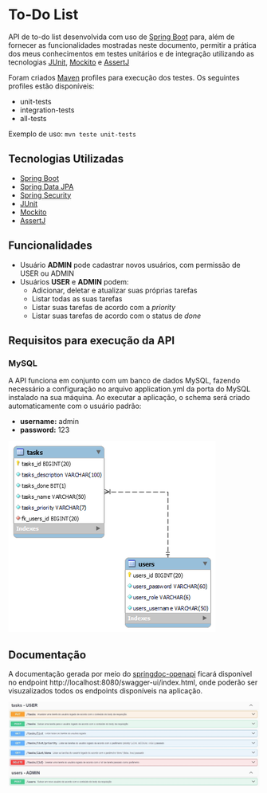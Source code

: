 # **To-Do List** 
API de to-do list desenvolvida com uso de [Spring Boot](https://spring.io/projects/spring-boot) para, além de fornecer as funcionalidades mostradas neste documento, permitir a prática dos meus conhecimentos em testes unitários e de integração utilizando as tecnologias [JUnit](https://junit.org/junit5/), [Mockito](https://site.mockito.org/) e [AssertJ](https://assertj.github.io/doc/)

Foram criados [Maven](https://maven.apache.org/) profiles para execução dos testes. Os seguintes profiles estão disponíveis:
- unit-tests
- integration-tests
- all-tests

Exemplo de uso: ``` mvn teste unit-tests ```

## **Tecnologias Utilizadas**
- [Spring Boot](https://spring.io/projects/spring-boot)
- [Spring Data JPA](https://spring.io/projects/spring-data-jpa)
- [Spring Security](https://spring.io/projects/spring-security)
- [JUnit](https://junit.org/junit5/)
- [Mockito](https://site.mockito.org/)
- [AssertJ](https://assertj.github.io/doc/)

## **Funcionalidades**
- Usuário **ADMIN** pode cadastrar novos usuários, com permissão de USER ou ADMIN
- Usuários **USER** e **ADMIN** podem:
  - Adicionar, deletar e atualizar suas próprias tarefas
  - Listar todas as suas tarefas
  - Listar suas tarefas de acordo com a *priority*
  - Listar suas tarefas de acordo com o status de *done*

## **Requisitos para execução da API**
### **MySQL**
A API funciona em conjunto com um banco de dados MySQL, fazendo necessário a configuração no arquivo application.yml da porta do MySQL instalado na sua máquina. Ao executar a aplicação, o schema será criado automaticamente com o usuário padrão:
- **username:** admin
- **password:** 123

![DER do schema](images/der.png)

## **Documentação**
A documentação gerada por meio do [springdoc-openapi](https://springdoc.org/) ficará disponível no endpoint http://localhost:8080/swagger-ui/index.html, onde poderão ser visuzalizados todos os endpoints disponíveis na aplicação.

![Print do Swagger](images/swagger.jpg)
